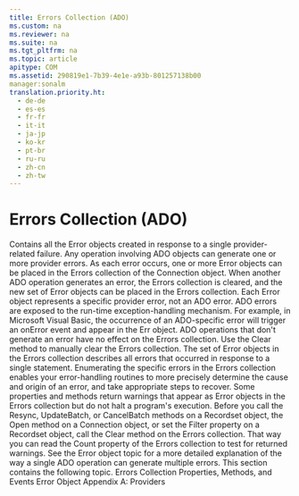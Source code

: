 ```yaml
---
title: Errors Collection (ADO)
ms.custom: na
ms.reviewer: na
ms.suite: na
ms.tgt_pltfrm: na
ms.topic: article
apitype: COM
ms.assetid: 290819e1-7b39-4e1e-a93b-801257138b00
manager:sonalm
translation.priority.ht: 
  - de-de
  - es-es
  - fr-fr
  - it-it
  - ja-jp
  - ko-kr
  - pt-br
  - ru-ru
  - zh-cn
  - zh-tw
---
```

# Errors Collection (ADO)
<?xml version="1.0" encoding="utf-8"?>
<developerReferenceWithoutSyntaxDocument xmlns="http://ddue.schemas.microsoft.com/authoring/2003/5" xmlns:xlink="http://www.w3.org/1999/xlink" xmlns:xsi="http://www.w3.org/2001/XMLSchema-instance" xsi:schemaLocation="http://ddue.schemas.microsoft.com/authoring/2003/5 http://dduestorage.blob.core.windows.net/ddueschema/developer.xsd">
  <introduction>
    <para>Contains all the <legacyLink xlink:href="a175d453-fa55-4f49-9ede-a26d83177919">Error</legacyLink> objects created in response to a single provider-related failure.</para>
  </introduction>
  <languageReferenceRemarks>
    <content>
      <para>Any operation involving ADO objects can generate one or more provider errors. As each error occurs, one or more <legacyBold>Error</legacyBold> objects can be placed in the <legacyBold>Errors</legacyBold> collection of the <legacyLink xlink:href="ef6b1824-5b12-43db-89d7-8f3d13896d4d">Connection</legacyLink> object. When another ADO operation generates an error, the <legacyBold>Errors</legacyBold> collection is cleared, and the new set of <legacyBold>Error</legacyBold> objects can be placed in the <legacyBold>Errors</legacyBold> collection.</para>
      <para>Each <legacyBold>Error</legacyBold> object represents a specific provider error, not an ADO error. ADO errors are exposed to the run-time exception-handling mechanism. For example, in Microsoft Visual Basic, the occurrence of an ADO-specific error will trigger an <legacyLink xlink:href="b01cbc62-fbd7-4068-b16c-8b0f80a05887">onError</legacyLink> event and appear in the <legacyBold>Err</legacyBold> object.</para>
      <para>ADO operations that don't generate an error have no effect on the <legacyBold>Errors</legacyBold> collection. Use the <legacyLink xlink:href="0a61ba7a-20b8-426a-91a0-9040e7c5a98a">Clear</legacyLink> method to manually clear the <legacyBold>Errors</legacyBold> collection.</para>
      <para>The set of <legacyBold>Error</legacyBold> objects in the <legacyBold>Errors</legacyBold> collection describes all errors that occurred in response to a single statement. Enumerating the specific errors in the <legacyBold>Errors</legacyBold> collection enables your error-handling routines to more precisely determine the cause and origin of an error, and take appropriate steps to recover.</para>
      <para>Some properties and methods return warnings that appear as <legacyBold>Error</legacyBold> objects in the <legacyBold>Errors</legacyBold> collection but do not halt a program's execution. Before you call the <legacyLink xlink:href="73b355d4-a4c0-434b-bfc4-039b1c76b32e">Resync</legacyLink>, <legacyLink xlink:href="23f9314c-b027-4a51-aeae-50caa2977740">UpdateBatch</legacyLink>, or <legacyLink xlink:href="dbdc2574-e44e-4d95-b03d-4a5d9e9adf3c">CancelBatch</legacyLink> methods on a <legacyLink xlink:href="ede1415f-c3df-4cc5-a05b-2576b2b84b60">Recordset</legacyLink> object, the <legacyLink xlink:href="663defab-5545-4973-9036-24d5882c9737">Open</legacyLink> method on a <legacyBold>Connection</legacyBold> object, or set the <legacyLink xlink:href="80263a7a-5d21-45d1-84fc-34b7a9be4c22">Filter</legacyLink> property on a <legacyBold>Recordset</legacyBold> object, call the <legacyBold>Clear</legacyBold> method on the <legacyBold>Errors</legacyBold> collection. That way you can read the <legacyLink xlink:href="da9ccd1f-d402-41a2-940c-45556fc5340d">Count</legacyLink> property of the <legacyBold>Errors</legacyBold> collection to test for returned warnings.</para>
      <alert class="note">
        <para>See the <legacyBold>Error</legacyBold> object topic for a more detailed explanation of the way a single ADO operation can generate multiple errors.</para>
      </alert>
      <para>This section contains the following topic.  </para>
      <list class="bullet">
        <listItem>
          <para>
            <legacyLink xlink:href="606f2b92-3821-4d11-a207-4c22f6f35619">Errors Collection Properties, Methods, and Events</legacyLink>           </para>
        </listItem>
      </list>
    </content>
  </languageReferenceRemarks>
  <relatedTopics>
<link xlink:href="a175d453-fa55-4f49-9ede-a26d83177919">Error Object</link>
<link xlink:href="e2581b47-b11e-4e1e-b96c-d39c77c5b48a">Appendix A: Providers</link>
</relatedTopics>
</developerReferenceWithoutSyntaxDocument>